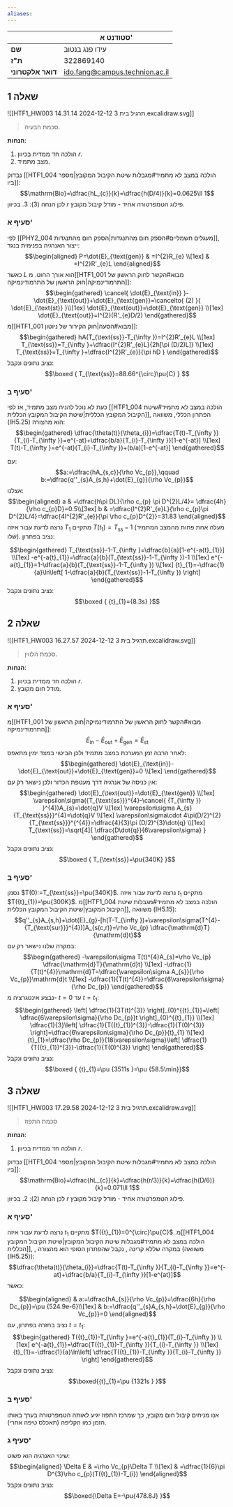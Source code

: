 ```yaml
---
aliases:
---
```


|				   | סטודנט א'					  |
| ----------------- | ------------------------------ |
| **שם**			| עידו פנג בנטוב				 |
| **ת"ז**		   | 322869140					  |
| **דואר אלקטרוני** | ido.fang@campus.technion.ac.il |

## שאלה 1
![[HTF1_HW003 תרגיל בית 3 2024-12-12 14.31.14.excalidraw.svg]]
>סכמת הבעיה.


**הנחות**:
1. הולכה חד ממדית בכיוון $r$.
2. מצב מתמיד.


נבדוק [[HTF1_004 הולכה במצב לא מתמיד#מגבלות שיטת הקיבול המקובץ|מספר ביו]]:
$$\mathrm{Bio}=\dfrac{hL_{c}}{k}=\dfrac{h(D/4)}{k}=0.0625\ll 1$$
לכן הנחה $(3)$:
3. בכיוון $r$ פילוג הטמפרטורה אחיד - מודל קיבול מקובץ.

### סעיף א'
לפי [[PHY2_004 מעגלים חשמליים#הספק חום מהתנגדות|הספק חום מהתנגדות]], ייצור האנרגיה בפנימית בנגד:
$$\begin{aligned}
P=\dot{E}_{\text{gen}} & =I^{2}R_{e} \\[1ex]
 & =I^{2}R'_{e}L
\end{aligned}$$
כאשר $L$ הוא אורך החוט.
מ[[HTF1_001 מבוא#הקשר לחוק הראשון של התרמודינמיקה|חוק הראשון של התרמודינמיקה]]:
$$\begin{gathered}
\cancel{ \dot{E}_{\text{in}} }-\dot{E}_{\text{out}}+\dot{E}_{\text{gen}}=\cancelto{ (2) }{ \dot{E}_{\text{st}}  }\\[1ex]
\dot{E}_{\text{out}}=\dot{E}_{\text{gen}} \\[1ex]
\dot{E}_{\text{out}}=I^{2}(R'_{e}D/2)
\end{gathered}$$
מ[[HTF1_001 מבוא#הסעה|חוק הקירור של ניוטון]]:
$$\begin{gathered}
hA(T_{\text{ss}}-T_{\infty })=I^{2}R'_{e}L \\[1ex]
T_{\text{ss}}=T_{\infty }+\dfrac{I^{2}R'_{e}L}{2h[\pi (D/2)L]} \\[1ex]
T_{\text{ss}}=T_{\infty }+\dfrac{I^{2}R'_{e}}{\pi hD }
\end{gathered}$$
נציב נתונים ונקבל:
$$\boxed {
T_{\text{ss}}=88.66^{\circ}\pu{C}
 } $$

### סעיף ב'
כעת לא נוכל להניח מצב מתמיד, אז לפי [[HTF1_004 הולכה במצב לא מתמיד#שיטת הקיבול המקובץ הכללית|שיטת הקיבול המקובץ הכללית]], הפתרון הכללי, משוואה $\text{(IH5.25)}$ הוא מהצורה:
$$\begin{gathered}
\dfrac{\theta(t)}{\theta_{i}}=\dfrac{T(t)-T_{\infty }}{T_{i}-T_{\infty }}=e^{-at}+\dfrac{b/a}{T_{i}-T_{\infty }}[1-e^{-at}]  \\[1ex]
T(t)-T_{\infty }=e^{-at}(T_{i}-T_{\infty })+(b/a)[1-e^{-at}]
\end{gathered}$$

עם:
$$a:=\dfrac{hA_{s,c}}{\rho Vc_{p}},\qquad b:=\dfrac{q''_{s}A_{s,h}+\dot{E}_{g}}{\rho Vc_{p}}$$
אצלנו:
$$\begin{aligned}
 a & =\dfrac{h\pi DL}{\rho c_{p} \pi D^{2}L/4}= \dfrac{4h}{\rho c_{p}D}=0.5\\[3ex]
 b & =\dfrac{I^{2}R'_{e}L}{\rho c_{p}\pi D^{2}L/4}=\dfrac{4I^{2}R'_{e}}{\pi \rho c_{p}D^{2}}=31.83
\end{aligned}$$
נרצה לדעת עבור איזה ${T}_{1}$ מתקיים $T({t}_{1})=T_{\text{ss}}-1$ (מעלה אחת פחות מהמצב המתמיד שלו). נציב בפתרון:

$$\begin{gathered}
T_{\text{ss}}-1-T_{\infty }=\dfrac{b}{a}[1-e^{-a{t}_{1}}] \\[1ex]
-e^{-a{t}_{1}}=\dfrac{a}{b}(T_{\text{ss}}-1-T_{\infty })-1 \\[1ex]
e^{-a{t}_{1}}=1-\dfrac{a}{b}(T_{\text{ss}}-1-T_{\infty }) \\[1ex]
{t}_{1}=-\dfrac{1}{a}\ln\left[ 1-\dfrac{a}{b}(T_{\text{ss}}-1-T_{\infty }) \right]
\end{gathered}$$
נציב נתונים ונקבל:
$$\boxed {
{t}_{1}={8.3s}
 }$$

## שאלה 2
![[HTF1_HW003 תרגיל בית 3 2024-12-12 16.27.57.excalidraw.svg]]
>סכמת הלווין.

**הנחות**:
1. הולכה חד ממדית בכיוון $r$.
2. מודל חום מקובץ.

### סעיף א'
מ[[HTF1_001 מבוא#הקשר לחוק הראשון של התרמודינמיקה|חוק הראשון של התרמודינמיקה]]:
$$\dot{E}_{\text{in}}-\dot{E}_{\text{out}}+\dot{E}_{\text{gen}}=\dot{E}_{\text{st}}$$
לאחר הרבה זמן המערכת במצב מתמיד ולכן הביטוי במצד ימין מתאפס:
$$\begin{gathered}
\dot{E}_{\text{in}}-\dot{E}_{\text{out}}+\dot{E}_{\text{gen}}=0 \\[1ex]
\end{gathered}$$
אין כניסה של אנרגיה דרך מעטפת הכדור ולכן נישאר רק עם:
$$\begin{gathered}
\dot{E}_{\text{out}}=\dot{E}_{\text{gen}} \\[1ex]
\varepsilon\sigma({T_{\text{ss}}}^{4}-\cancel{ {T_{\infty }} }^{4})A_{s}=\dot{q}V \\[1ex]
\varepsilon\sigma A_{s}{T_{\text{ss}}}^{4}=\dot{q}V \\[1ex]
\varepsilon\sigma\cdot 4\pi(D/2)^{2}{T_{\text{ss}}}^{^{4}}=\dfrac{4}{3}\pi (D/2)^{3}\dot{q} \\[1ex]
T_{\text{ss}}=\sqrt[4]{ \dfrac{D\dot{q}}{6\varepsilon\sigma} }
\end{gathered}$$
נציב נתונים ונקבל:
$$\boxed {
T_{\text{ss}}=\pu{340K}
 }$$

### סעיף ב'
נסמן $T(0):=T_{\text{ss}}=\pu{340K}$. נרצה לדעת עבור איזה ${t}_{1}$ מתקיים $T({t}_{1})=\pu{300K}$. מ[[HTF1_004 הולכה במצב לא מתמיד#מגבלות שיטת הקיבול המקובץ|שיטת הקיבול המקובץ הכללית]], משוואה $\text{(IH5.15)}$:
$$q''_{s}A_{s,h}+\dot{E}_{g}-[h(T-T_{\infty })+\varepsilon\sigma(T^{4}-{T_{\text{sur}}}^{4})]A_{s(c,r)}=\rho Vc_{p} \dfrac{\mathrm{d}T}{\mathrm{d}t}$$
במקרה שלנו נישאר רק עם:
$$\begin{gathered}
-\varepsilon\sigma T(t)^{4}A_{s}=\rho Vc_{p} \dfrac{\mathrm{d}T}{\mathrm{d}t} \\[1ex]
-\dfrac{1}{T(t)^{4}}\mathrm{d}T=\dfrac{\varepsilon\sigma A_{s}}{\rho Vc_{p}}\mathrm{d}t \\[1ex]
-\dfrac{1}{T(t)^{4}}=\dfrac{6\varepsilon\sigma}{\rho Dc_{p}}
\end{gathered}$$
נבצע אינטגרציה מ- $t=0$ עד $t={t}_{1}$:
$$\begin{gathered}
\left[ \dfrac{1}{3T(t)^{3}} \right]_{0}^{{t}_{1}}=\left[ \dfrac{6\varepsilon\sigma}{\rho Dc_{p}}t \right]_{0}^{{t}_{1}} \\[1ex]
\dfrac{1}{3}\left[ \dfrac{1}{T({t}_{1})^{3}}-\dfrac{1}{T(0)^{3}} \right]=\dfrac{6\varepsilon\sigma}{\rho Dc_{p}}{t}_{1} \\[1ex]
{t}_{1}=\dfrac{\rho Dc_{p}}{18\varepsilon\sigma}\left[ \dfrac{1}{T({t}_{1})^{3}}-\dfrac{1}{T(0)^{3}} \right]
\end{gathered}$$
נציב נתונים ונקבל:
$$\boxed {
{t}_{1}=\pu {3511s }=\pu {58.5\min}}$$

## שאלה 3
![[HTF1_HW003 תרגיל בית 3 2024-12-12 17.29.58.excalidraw.svg]]
>סכמת התפוז


**הנחות**:
1. הולכה חד ממדית בכיוון $r$.

נבדוק [[HTF1_004 הולכה במצב לא מתמיד#מגבלות שיטת הקיבול המקובץ|מספר ביו]]:
$$\mathrm{Bio}=\dfrac{hL_{c}}{k}=\dfrac{h(r/3)}{k}=\dfrac{h(D/6)}{k}=0.071\ll 1$$
לכן הנחה $(2)$:
2. בכיוון $r$ פילוג הטמפרטורה אחיד - מודל קיבול מקובץ.
### סעיף א'
נרצה לדעת עבור איזה ${t}_{1}$ מתקיים $T({t}_{1})=0^{\circ}\pu{C}$. מ[[HTF1_004 הולכה במצב לא מתמיד#מגבלות שיטת הקיבול המקובץ|שיטת הקיבול המקובץ הכללית]], , במקרה שללא קרינה , נקבל שהפתרון הסופי הוא מהצורה (משוואה $\text{(IH5.25)}$):
$$\dfrac{\theta(t)}{\theta_{i}}=\dfrac{T(t)-T_{\infty }}{T_{i}-T_{\infty }}=e^{-at}+\dfrac{b/a}{T_{i}-T_{\infty }}[1-e^{at}]$$
כאשר:

$$\begin{aligned}
 & a:=\dfrac{hA_{s}}{\rho Vc_{p}}=\dfrac{6h}{\rho Dc_{p}}=\pu {524.9e-6}\\[1ex]
 & b:=\dfrac{q''_{s}A_{s,h}+\dot{E}_{g}}{\rho Vc_{p}}=0
\end{aligned}$$
נציב בחזרה בפתרון, עם $t={t}_{1}$:
$$\begin{gathered}
T({t}_{1})-T_{\infty }=e^{-a{t}_{1}}(T_{i}-T_{\infty }) \\[1ex]
e^{-a{t}_{1}}=\dfrac{T({t}_{1})-T_{\infty }}{T_{i}-T_{\infty }} \\[1ex]
{t}_{1}=-\dfrac{1}{a}\ln\left[ \dfrac{T({t}_{1})-T_{\infty }}{T_{i}-T_{\infty }} \right]
\end{gathered}$$
נציב נתונים ונקבל:
$$\boxed{{t}_{1}=\pu {1321s } }$$
### סעיף ב'
אנו מניחים קיבול חום מקובץ, כך שמרכז התפוז יגיע לאותה הטמפרטורה בערך באותו הזמן כמו הקליפה (תאכלס טיפה אחרי).

### סעיף ג'
שינוי האנרגיה הוא פשוט:
$$\begin{aligned}
\Delta E & =\rho Vc_{p}\Delta T \\[1ex]
 & =\dfrac{1}{6}\pi D^{3}\rho c_{p}(T({t}_{1})-T_{i})
\end{aligned}$$
נציב נתונים ונקבל:
$$\boxed{\Delta E=-\pu{478.8J} }$$